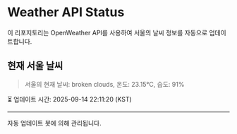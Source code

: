 
# Weather API Status

이 리포지토리는 OpenWeather API를 사용하여 서울의 날씨 정보를 자동으로 업데이트합니다.

## 현재 서울 날씨
> 서울의 현재 날씨: broken clouds, 온도: 23.15°C, 습도: 91%

⏳ 업데이트 시간: 2025-09-14 22:11:20 (KST)

---
자동 업데이트 봇에 의해 관리됩니다.
